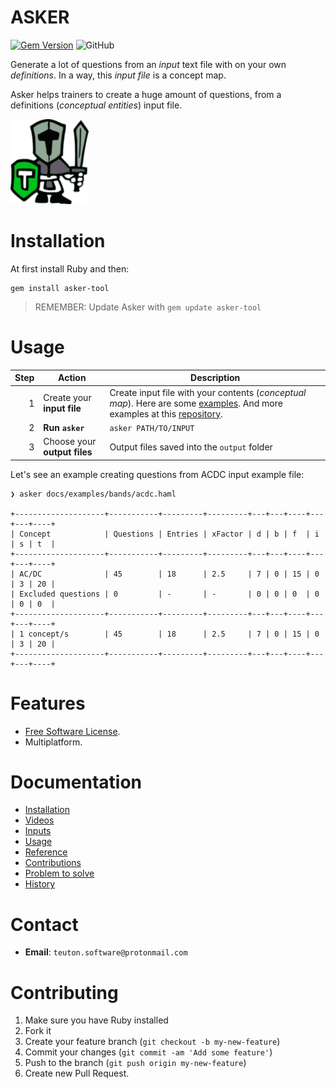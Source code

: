 # ASKER

[![Gem Version](https://badge.fury.io/rb/asker-tool.svg)](https://badge.fury.io/rb/asker-tool)
![GitHub](https://img.shields.io/github/license/dvarrui/asker)

Generate a lot of questions from an _input_ text file with on your own _definitions_. In a way, this _input file_ is a concept map.

Asker helps trainers to create a huge amount of questions, from a definitions (_conceptual entities_) input file.

![logo](./docs/images/logo.png)

# Installation

At first install Ruby and then:

```
gem install asker-tool
```

> REMEMBER: Update Asker with `gem update asker-tool`

# Usage

| Step | Action                | Description |
| ---: | --------------------- | ----------- |
| 1    | Create your **input file** | Create input file with your contents (_conceptual map_). Here are some [examples](./docs/examples). And more examples at this [repository](https://github.com/dvarrui/asker-inputs).
| 2    | **Run `asker`** | `asker PATH/TO/INPUT` |
| 3    | Choose your **output files** | Output files saved into the `output` folder |

Let's see an example creating questions from ACDC input example file:

```console
❯ asker docs/examples/bands/acdc.haml

+--------------------+-----------+---------+---------+---+---+----+---+---+----+
| Concept            | Questions | Entries | xFactor | d | b | f  | i | s | t  |
+--------------------+-----------+---------+---------+---+---+----+---+---+----+
| AC/DC              | 45        | 18      | 2.5     | 7 | 0 | 15 | 0 | 3 | 20 |
| Excluded questions | 0         | -       | -       | 0 | 0 | 0  | 0 | 0 | 0  |
+--------------------+-----------+---------+---------+---+---+----+---+---+----+
| 1 concept/s        | 45        | 18      | 2.5     | 7 | 0 | 15 | 0 | 3 | 20 |
+--------------------+-----------+---------+---------+---+---+----+---+---+----+
```

# Features

* [Free Software License](LICENSE).
* Multiplatform.

# Documentation

* [Installation](docs/install/README.md)
* [Videos](docs/videos.md)
* [Inputs](docs/inputs/README.md)
* [Usage](docs/usage.md)
* [Reference](docs/reference.md)
* [Contributions](docs/contributions.md)
* [Problem to solve](docs/idea.md)
* [History](docs/history.md)

# Contact

* **Email**: `teuton.software@protonmail.com`

# Contributing

1. Make sure you have Ruby installed
1. Fork it
1. Create your feature branch (`git checkout -b my-new-feature`)
1. Commit your changes (`git commit -am 'Add some feature'`)
1. Push to the branch (`git push origin my-new-feature`)
1. Create new Pull Request.

